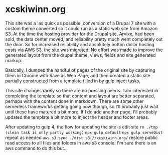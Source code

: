 # xcskiwinn.org

This site was a 'as quick as possible' conversion of a Drupal 7 site with a custom theme converted so it could run as a static web site from Amazon S3. At the time the hosting provider for the Drupal site, Arvixe, had been sold, the data center moved, and reliability pretty much went completely out the door. So for increased reliability and absolutely botton dollar hosting costs via AWS S3, the site was migrated. No effort was made to improve the generated layout from the drupal theme, views, fields and site generated markup. 

Basically, I dumped the handful of pages of the original site by capturing them in Chrome with Save as Web Page, and then created a static site partially constructed from a template filled in by gulp inject tasks. 

This site changes rarely so there are no pressing needs. I am interested in completing the template so that content and layout are better separated, perhaps with the content done in markdown. There are some other serverless frameworks getting going now though, so I'll probably just wait until these have matured a bit more. If I do add another page, I'll probably updated the template a bit more to inject the header and footer areas. 

After updating to gulp 4, the flow for updating the site is
edit site
`rm ./tmp (clean task is only partly working)`
`npx gulp default`
`npx gulp serveDist`
repeat as needed
`aws s3 sync ./dist s3://xcskiwinn.org/`
restore public read access to all files and folders in aws s3 console. I'm sure there is an aws command to do this but...

